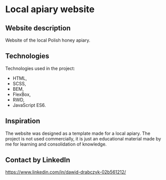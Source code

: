 # Local apiary website

## Website description

Website of the local Polish honey apiary.

## Technologies

Technologies used in the project:
* HTML,
* SCSS,
* BEM,
* FlexBox,
* RWD,
* JavaScript ES6.

## Inspiration

The website was designed as a template made for a local apiary. The project is not used commercially, it is just an educational material made by me for learning and consolidation of knowledge.

## Contact by LinkedIn

https://www.linkedin.com/in/dawid-drabczyk-02b561212/
